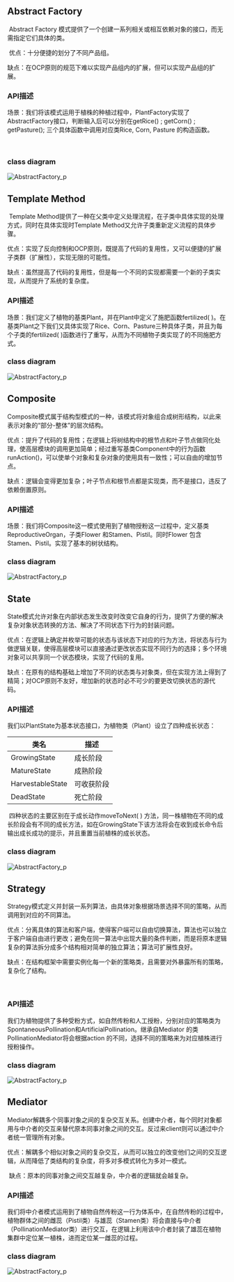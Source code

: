 ## Abstract Factory

​	Abstract Factory 模式提供了一个创建一系列相关或相互依赖对象的接口，而无需指定它们具体的类。

​	优点：十分便捷的划分了不同产品组。

​	缺点：在OCP原则的规范下难以实现产品组内的扩展，但可以实现产品组的扩展。



### API描述

​	场景：我们将该模式运用于植株的种植过程中，PlantFactory实现了AbstractFactory接口，判断输入后可以分别在getRice() ; getCorn() ; getPasture(); 三个具体函数中调用对应类Rice, Corn, Pasture 的构造函数。   

​	

### class diagram

![AbstractFactory_p](.\uml_images\Method_or_patterns\AbstractFactory_p.png)





## Template Method

​	Template Method提供了一种在父类中定义处理流程，在子类中具体实现的处理方式，同时在具体实现时Template Method又允许子类重新定义流程的具体步骤。

​	优点：实现了反向控制和OCP原则，既提高了代码的复用性，又可以便捷的扩展子类群（扩展性），实现无限的可能性。

​	缺点：虽然提高了代码的复用性，但是每一个不同的实现都需要一个新的子类实现，从而提升了系统的复杂度。



### API描述

​	场景：我们定义了植物的基类Plant，并在Plant中定义了施肥函数fertilized( )。在基类Plant之下我们又具体实现了Rice、Corn、Pasture三种具体子类，并且为每个子类的fertilized( )函数进行了重写，从而为不同植物子类实现了的不同施肥方式。



### class diagram 

![AbstractFactory_p](.\uml_images\Method_or_patterns\TemplateMethod_p.png)





## Composite

​	Composite模式属于结构型模式的一种，该模式将对象组合成树形结构，以此来表示对象的“部分-整体”的层次结构。

​	优点：提升了代码的复用性；在逻辑上将树结构中的根节点和叶子节点做同化处理，使高层模块的调用更加简单；经过重写基类Component中的行为函数runAction()，可以使单个对象和复杂对象的使用具有一致性；可以自由的增加节点。

​	缺点：逻辑会变得更加复杂；叶子节点和根节点都是实现类，而不是接口，违反了依赖倒置原则。



### API描述

​	场景：我们将Composite这一模式使用到了植物授粉这一过程中，定义基类ReproductiveOrgan，子类Flower 和Stamen、Pistil。同时Flower 包含Stamen、Pistil。实现了基本的树状结构。	



### class diagram

![AbstractFactory_p](.\uml_images\Method_or_patterns\Composite_p.png)







## State 

​	State模式允许对象在内部状态发生改变时改变它自身的行为，提供了方便的解决复杂对象状态转换的方法、解决了不同状态下行为的封装问题。

​	优点：在逻辑上确定并枚举可能的状态与该状态下对应的行为方法，将状态与行为做逻辑关联，使得高层模块可以直接通过更改状态实现不同行为的选择；多个环境对象可以共享同一个状态模块，实现了代码的复用。

​	缺点：在原有的结构基础上增加了不同的状态类与对象类，但在实现方法上得到了精简；对OCP原则不友好，增加新的状态时必不可少的要更改切换状态的源代码。



### API描述

​	我们以PlantState为基本状态接口，为植物类（Plant）设立了四种成长状态：

| 类名             | 描述       |
| ---------------- | ---------- |
| GrowingState     | 成长阶段   |
| MatureState      | 成熟阶段   |
| HarvestableState | 可收获阶段 |
| DeadState        | 死亡阶段   |

​	四种状态的主要区别在于成长动作moveToNext( ) 方法，同一株植物在不同的成长阶段会有不同的成长方法，如在GrowingState下该方法将会在收到成长命令后输出成长成功的提示，并且重置当前植株的成长状态。



### class diagram

![AbstractFactory_p](.\uml_images\Method_or_patterns\State.png)







## Strategy

​	Strategy模式定义并封装一系列算法，由具体对象根据场景选择不同的策略，从而调用到对应的不同算法。

​	优点：分离具体的算法和客户端，使得客户端可以自由切换算法，算法也可以独立于客户端自由进行更改；避免在同一算法中出现大量的条件判断，而是将原本逻辑复杂的算法拆分成多个结构相对简单的独立算法；算法可扩展性良好。

​	缺点：在结构框架中需要实例化每一个新的策略类，且需要对外暴露所有的策略，复杂化了结构。

​	

### API描述

​	我们为植物提供了多种受粉方式，如自然传粉和人工授粉，分别对应的策略类为SpontaneousPollination和ArtificialPollination。继承自Mediator 的类PollinationMediator将会根据action 的不同，选择不同的策略来为对应植株进行授粉操作。



### class diagram

![AbstractFactory_p](.\uml_images\Method_or_patterns\Strategy.png)







## Mediator

​	Mediator解耦多个同事对象之间的复杂交互关系。创建中介者，每个同时对象都用与中介者的交互来替代原本同事对象之间的交互。反过来client则可以通过中介者统一管理所有对象。	

​	优点：解耦多个相似对象之间的复杂交互，从而可以独立的改变他们之间的交互逻辑，从而降低了类结构的复杂度，将多对多模式转化为多对一模式。

​	缺点：原本的同事对象之间交互越复杂，中介者的逻辑就会越复杂。



### API描述

​	我们将中介者模式运用到了植物自然传粉这一行为体系中，在自然传粉的过程中，植物群体之间的雌蕊（Pistil类）与雄蕊（Stamen类）将会直接与中介者（PollinationMediator类）进行交互，在逻辑上利用该中介者封装了雄蕊在植物集群中定位某一植株，进而定位某一雌蕊的过程。



### class diagram

![AbstractFactory_p](.\uml_images\Method_or_patterns\Mediator.png)











​	